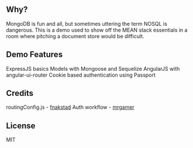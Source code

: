 ## Why?
MongoDB is fun and all, but sometimes uttering the term NOSQL is dangerous. This is a demo used to show off the MEAN stack essentials in a room where pitching a document store would be difficult.

## Demo Features
ExpressJS basics
Models with Mongoose and Sequelize
AngularJS with angular-ui-router
Cookie based authentication using Passport 

## Credits
routingConfig.js - [fnakstad](https://github.com/fnakstad)
Auth workflow - [mrgamer](https://github.com/mrgamer)

## License
MIT
